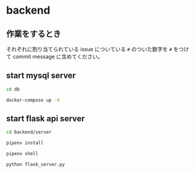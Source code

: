 # backend

## 作業をするとき

それぞれに割り当てられている issue についている `#` のついた数字を `#` をつけて commit message に含めてください。

## start mysql server

```bash
cd db

docker-compose up -d
```

## start flask api server

```bash
cd backend/server

pipenv install

pipenv shell

python flask_server.py
```
